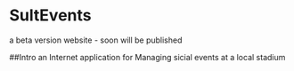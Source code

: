 # SultEvents
a beta version website - soon will be published 

##Intro
  an Internet application for Managing sicial events at a local stadium
